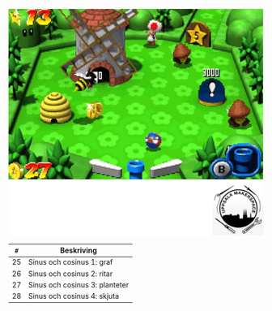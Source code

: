 ![Bok 7: sinus en cosinus](framsida_7.png)

`#`|Beskriving
---|-----------------------
25 |Sinus och cosinus 1: graf
26 |Sinus och cosinus 2: ritar
27 |Sinus och cosinus 3: planteter
28 |Sinus och cosinus 4: skjuta

